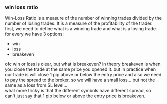 ### win loss ratio

Win-Loss Ratio is a measure of the number of winning trades divided by the number of losing trades. It is a measure of the profitability of the trader.  
first, we need to define what is a winning trade and what is a losing trade.  
for every we have 3 options:
* win
* loss
* breakeven

ofc win or loss is clear, but what is breakeven?  in theory breakeven is when you close the trade at the same price you opened it. but in practice when our trade is will close 1 pip above or below the entry price and also we need to pay the spread to the broker, so we will have a small loss...  but not the same as a loss from SL level...  
what more tricky is that the different symbols have different spread, so can't just say that 1 pip below or above the entry price is breakeven.